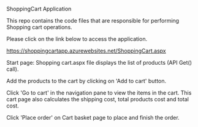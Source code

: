 ShoppingCart Application

This repo contains the code files that are responsible for performing Shopping cart operations.

Please click on the link below to access the application.

https://shoppingcartapp.azurewebsites.net/ShoppingCart.aspx

Start page: Shopping cart.aspx file displays the list of products (API Get() call). 

Add the products to the cart by clicking on 'Add to cart' button.

Click 'Go to cart' in the navigation pane to view the items in the cart. This cart page also calculates the shipping cost, total products cost and total cost.

Click 'Place order' on Cart basket page to place and finish the order.


